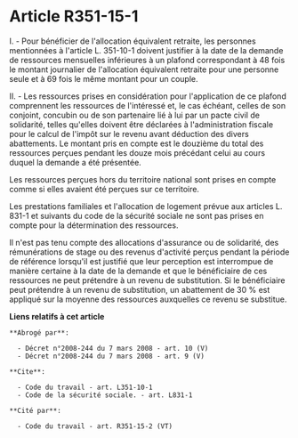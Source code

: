 # Article R351-15-1

I. - Pour bénéficier de l'allocation équivalent retraite, les personnes mentionnées à l'article L. 351-10-1 doivent justifier
à la date de la demande de ressources mensuelles inférieures à un plafond correspondant à 48 fois le montant journalier de
l'allocation équivalent retraite pour une personne seule et à 69 fois le même montant pour un couple.

II. - Les ressources prises en considération pour l'application de ce plafond comprennent les ressources de l'intéressé et,
le cas échéant, celles de son conjoint, concubin ou de son partenaire lié à lui par un pacte civil de solidarité, telles
qu'elles doivent être déclarées à l'administration fiscale pour le calcul de l'impôt sur le revenu avant déduction des divers
abattements. Le montant pris en compte est le douzième du total des ressources perçues pendant les douze mois précédant celui
au cours duquel la demande a été présentée.

Les ressources perçues hors du territoire national sont prises en compte comme si elles avaient été perçues sur ce
territoire.

Les prestations familiales et l'allocation de logement prévue aux articles L. 831-1 et suivants du code de la sécurité
sociale ne sont pas prises en compte pour la détermination des ressources.

Il n'est pas tenu compte des allocations d'assurance ou de solidarité, des rémunérations de stage ou des revenus d'activité
perçus pendant la période de référence lorsqu'il est justifié que leur perception est interrompue de manière certaine à la
date de la demande et que le bénéficiaire de ces ressources ne peut prétendre à un revenu de substitution. Si le bénéficiaire
peut prétendre à un revenu de substitution, un abattement de 30 % est appliqué sur la moyenne des ressources auxquelles ce
revenu se substitue.

**Liens relatifs à cet article**

	**Abrogé par**:

	  - Décret n°2008-244 du 7 mars 2008 - art. 10 (V)
	  - Décret n°2008-244 du 7 mars 2008 - art. 9 (V)

	**Cite**:

	  - Code du travail - art. L351-10-1
	  - Code de la sécurité sociale. - art. L831-1

	**Cité par**:

	  - Code du travail - art. R351-15-2 (VT)
